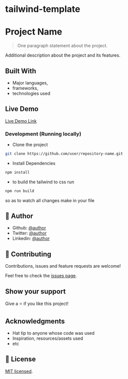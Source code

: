 # tailwind-template

# Project Name

> One paragraph statement about the project.


Additional description about the project and its features.

## Built With

- Major languages,
- frameworks,
- technologies used

## Live Demo

[Live Demo Link](https://livvedemo.com)

### Development (Running locally)

- Clone the project

```bash
git clone https://github.com/user/repository-name.git

```

- Install Dependencies

```bash
npm install
```

- to build the tailwind to css run

```bash
npm run build
```
 so as to watch all changes make in your file


## 👤 Author

- Github: [@author](https://github.com/author)
- Twitter: [@author](https://twitter.com/author)
- Linkedin: [@author](https://www.linkedin.com/in/author/)

## 🤝 Contributing

Contributions, issues and feature requests are welcome!

Feel free to check the [issues page](../../issues).

## Show your support

Give a ⭐️ if you like this project!

## Acknowledgments

- Hat tip to anyone whose code was used
- Inspiration, resources/assets used
- etc

## 📝 License

[MIT licensed](./LICENSE).
